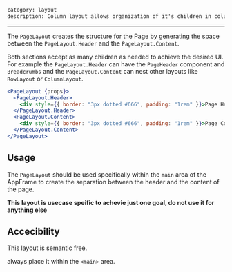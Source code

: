 ```meta
category: layout
description: Column layout allows organization of it's children in columns
```

---

The `PageLayout` creates the structure for the Page by generating the space between the `PageLayout.Header` and the `PageLayout.Content`.

Both sections accept as many children as needed to achieve the desired UI. For example the `PageLayout.Header` can have the `PageHeader` component and `Breadcrumbs` and the `PageLayout.Content` can nest other layouts like `RowLayout` or `ColumnLayout`.

```jsx
<PageLayout {props}>
  <PageLayout.Header>
    <div style={{ border: "3px dotted #666", padding: "1rem" }}>Page Header</div>
  </PageLayout.Header>
  <PageLayout.Content>
    <div style={{ border: "3px dotted #666", padding: "1rem" }}>Page Component</div>
  </PageLayout.Content>
</PageLayout>
```

## Usage

The `PageLayout` should be used specifically within the `main` area of the AppFrame to create the separation between the header and the content of the page.

**This layout is usecase speific to achevie just one goal, do not use it for anything else**

## Accecibility

This layout is semantic free.

always place it within the `<main>` area.